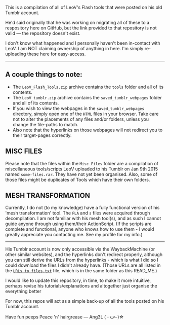 This is a compilation of all of LeoV's Flash tools that were posted on his old Tumblr account.

He'd said originally that he was working on migrating all of these to a respository here on GitHub, but the link provided to that repository is not valid — the repository doesn't exist.  

I don't know what happened and I personally haven't been in-contact with LeoV.
I am NOT claiming ownership of anything in here.
I'm simply re-uploading these here for easy-access.

------------------------------------

## A couple things to note:

- The `LeoV_Flash_Tools.zip` archive contains the `tools` folder and all of its contents.  
- The `LeoV_tumblr.zip` archive contains the `saved_tumblr_webpages` folder and all of its contents.  
- If you wish to view the webpages in the `saved_tumblr_webpages` directory, simply open one of the `HTML` files in your browser. Take care not to alter the placements of any files and/or folders, unless you change the file-paths to match.  
- Also note that the hyperlinks on those webpages will not redirect you to their target-pages correctly.


## MISC FILES

Please note that the files within the `Misc Files` folder are a compilation of miscellaneous tools/scripts LeoV uploaded to his Tumblr on Jan 9th 2015 named `some-files.rar`.
They have not yet been organised.
Also, some of those files might be duplicates of Tools which have their own folders.


## MESH TRANSFORMATION

Currently, I do not (to my knowledge) have a fully functional version of his 'mesh transformation' tool. The `FLA` and `s` files were acquired through decompilation.
I am not familiar with his mesh tool(s), and as such I cannot guide anyone through using them/their ActionScript. (If the scripts are complete and functional, anyone who knows how to use them - I would greatly appreciate you contacting me. See my profile for my info.)

---

His Tumblr account is now only accessible via the WaybackMachine (or other similar websites), and the hyperlinks don't redirect properly, although you can still derive the URLs from the hyperlinks - which is what I did so I could download the files I didn't already have.
(Those URLs are all listed in the [`URLs_to_files.txt`](https://github.com/Ang3LofCrVzY/leov_flash_tools/blob/master/URLs_to_files.txt) file, which is in the same folder as this READ_ME.)

I would like to update this repository, in time, to make it more intuitive, perhaps revise his tutorials/explanations and altogether just organise the everything better

For now, this repos will act as a simple back-up of all the tools posted on his Tumblr account.


Have fun peeps
Peace 'n' hairgrease
— Ang3L (・ω↼)☆
